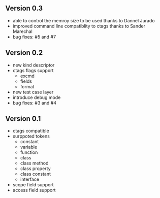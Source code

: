 Version 0.3
-----------

* able to control the memroy size to be used
  thanks to Dannel Jurado
* improved command line compatiblity to ctags
  thanks to Sander Marechal
* bug fixes: #5 and #7

Version 0.2
-----------

* new kind descriptor
* ctags flags support
    * excmd
    * fields
    * format
* new test case layer
* introduce debug mode
* bug fixes: #3 and #4

Version 0.1
-----------

* ctags compatible
* surppoted tokens
    * constant
    * variable
    * function
    * class
    * class method
    * class property
    * class constant
    * interface
* scope field support
* access field support
